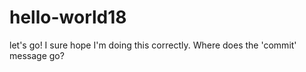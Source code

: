 # hello-world18
let's go!
I sure hope I'm doing this correctly.
Where does the 'commit' message go?
